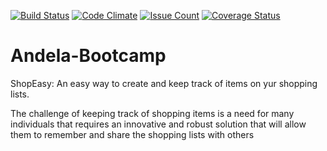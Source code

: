 [![Build Status](https://travis-ci.org/pktahinduka/shopeasy-flask-rest-api.svg?branch=master)](https://travis-ci.org/pktahinduka/shopeasy-flask-rest-api)
[![Code Climate](https://codeclimate.com/github/pktahinduka/shopeasy-flask-rest-api/badges/gpa.svg)](https://codeclimate.com/github/pktahinduka/shopeasy-flask-rest-api)
[![Issue Count](https://codeclimate.com/github/pktahinduka/shopeasy-flask-rest-api/badges/issue_count.svg)](https://codeclimate.com/pktahinduka/shopeasy-flask-rest-api)
[![Coverage Status](https://coveralls.io/repos/github/pktahinduka/shopeasy-flask-rest-api/badge.svg?branch=master)](https://coveralls.io/github/pktahinduka/shopeasy-flask-rest-api?branch=master)

# Andela-Bootcamp

ShopEasy: An easy way to create and keep track of items on yur shopping lists.

The challenge of keeping track of shopping items is a need for many individuals that requires an innovative and robust solution that will allow them to remember and share the shopping lists with others


